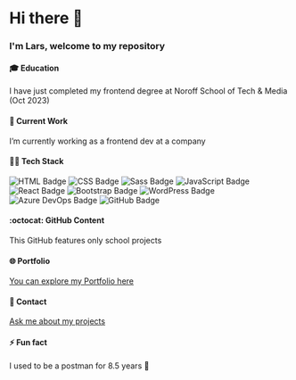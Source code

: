 # Hi there 👋

### I'm Lars, welcome to my repository

#### 🎓 Education
I have just completed my frontend degree at Noroff School of Tech & Media (Oct 2023)

#### 💼 Current Work
I’m currently working as a frontend dev at a company

#### 👨‍💻 Tech Stack
![HTML Badge](https://img.shields.io/badge/HTML-5F5F5F?style=flat&logo=html5)
![CSS Badge](https://img.shields.io/badge/CSS-1572B6?style=flat&logo=css3)
![Sass Badge](https://img.shields.io/badge/Sass-CC6699?style=flat&logo=sass)
![JavaScript Badge](https://img.shields.io/badge/JavaScript-F7DF1E?style=flat&logo=javascript)
![React Badge](https://img.shields.io/badge/React-61DAFB?style=flat&logo=react)
![Bootstrap Badge](https://img.shields.io/badge/Bootstrap-563D7C?style=flat&logo=bootstrap)
![WordPress Badge](https://img.shields.io/badge/WordPress-21759B?style=flat&logo=wordpress)
![Azure DevOps Badge](https://img.shields.io/badge/Azure%20DevOps-0078D7?style=flat&logo=azuredevops)
![GitHub Badge](https://img.shields.io/badge/GitHub-181717?style=flat&logo=github)

#### :octocat: GitHub Content
This GitHub features only school projects

#### 🌐 Portfolio
[You can explore my Portfolio here](https://lhvk.netlify.app/)

#### 💬 Contact
[Ask me about my projects](mailto:lars.kallak@gmail.com)

#### ⚡ Fun fact
I used to be a postman for 8.5 years :postal_horn:

